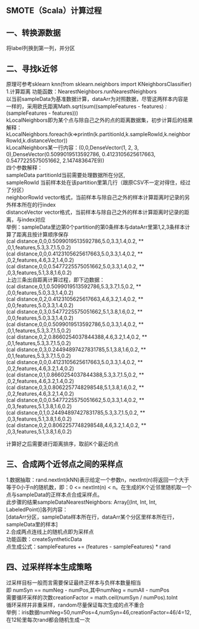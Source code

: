 ## SMOTE（Scala）计算过程

## 一、转换源数据
将label列换到第一列，并分区

## 二、寻找k近邻
原理可参考sklearn knn(from sklearn.neighbors import KNeighborsClassifier)
1.计算距离
功能函数：NearestNeighbors.runNearestNeighbors  
以当前sampleData为基准数据计算，dataArr为对照数据，尽管这两样本内容是一样的，采用欧氏距离Math.sqrt(sum((sampleFeatures - features) *:* (sampleFeatures - features)))  
kLocalNeighbors即为某个点与除自己之外的点的距离数据集，初步计算后的结果解释：  
kLocalNeighbors.foreach(k=>println(k.partitionId,k.sampleRowId,k.neighborRowId,k.distanceVector))  
kLocalNeighbors某一行内容：(0,0,DenseVector(1, 2, 3, 0),DenseVector(0.5099019513592786, 0.4123105625617663, 0.5477225575051662, 2.147483647E9))  
四个参数解释：  
sampleData partitionId当前需要处理数据所在分区,  
sampleRowId 当前样本处在该partition里第几行（跟原CSV不一定对得住，经过了分区）  
neighborRowId vector格式，当前样本与除自己之外的样本计算距离时记录的另外样本所在的行index  
distanceVector vector格式，当前样本与除自己之外的样本计算距离时记录的距离，与index对应  
举例：sampleData里边第0个partition的第0条样本与dataArr里第1,2,3条样本计算了距离且按计算顺序保存  
	(cal distance,0,0,0.5099019513592786,5.0,3.3,1.4,0.2, ** ,0,1,features,5.3,3.7,1.5,0.2)  
	(cal distance,0,0,0.4123105625617663,5.0,3.3,1.4,0.2, ** ,0,2,features,4.6,3.2,1.4,0.2)  
	(cal distance,0,0,0.5477225575051662,5.0,3.3,1.4,0.2, ** ,0,3,features,5.1,3.8,1.6,0.2)  
上边三条出自距离计算过程，即下边数据：  
(cal distance,0,1,0.5099019513592786,5.3,3.7,1.5,0.2, ** ,0,0,features,5.0,3.3,1.4,0.2)  
(cal distance,0,2,0.4123105625617663,4.6,3.2,1.4,0.2, ** ,0,0,features,5.0,3.3,1.4,0.2)  
(cal distance,0,3,0.5477225575051662,5.1,3.8,1.6,0.2, ** ,0,0,features,5.0,3.3,1.4,0.2)  
(cal distance,0,0,0.5099019513592786,5.0,3.3,1.4,0.2, ** ,0,1,features,5.3,3.7,1.5,0.2)  
(cal distance,0,2,0.8660254037844388,4.6,3.2,1.4,0.2, ** ,0,1,features,5.3,3.7,1.5,0.2)  
(cal distance,0,3,0.24494897427831785,5.1,3.8,1.6,0.2, ** ,0,1,features,5.3,3.7,1.5,0.2)  
(cal distance,0,0,0.4123105625617663,5.0,3.3,1.4,0.2, ** ,0,2,features,4.6,3.2,1.4,0.2)  
(cal distance,0,1,0.8660254037844388,5.3,3.7,1.5,0.2, ** ,0,2,features,4.6,3.2,1.4,0.2)  
(cal distance,0,3,0.8062257748298548,5.1,3.8,1.6,0.2, ** ,0,2,features,4.6,3.2,1.4,0.2)  
(cal distance,0,0,0.5477225575051662,5.0,3.3,1.4,0.2, ** ,0,3,features,5.1,3.8,1.6,0.2)  
(cal distance,0,1,0.24494897427831785,5.3,3.7,1.5,0.2, ** ,0,3,features,5.1,3.8,1.6,0.2)  
(cal distance,0,2,0.8062257748298548,4.6,3.2,1.4,0.2, ** ,0,3,features,5.1,3.8,1.6,0.2)  

计算好之后需要进行距离排序，取前K个最近的点  

## 三、合成两个近邻点之间的采样点  
1.数据抽取：rand.nextInt(kNN)表示给定一个参数n，nextInt(n)将返回一个大于等于0小于n的随机数，即：0 <= nextInt(n) < n。在生成的K个近邻里随机取一个点与sampleData的正样本点合成采样点。  
此步骤的结果sampleDataNearestNeighbors: Array[(Int, Int, Int, LabeledPoint)]各列内容：  
[dataArr分区，sampleData样本所在行，dataArr某个分区里样本所在行，sampleData里的样本]  
2.合成两点连线上的随机点即为采样点  
功能函数：createSyntheticData  
点生成公式：sampleFeatures += (features - sampleFeatures) * rand  

## 四、过采样样本生成策略  
过采样目标一般而言需要保证最终正样本与负样本数量相当  
即 numSyn == numNeg - numPos,其中numNeg = numAll - numPos  
需要循环采样的次数creationFactor = math.ceil(numSyn / numPos).toInt  
循环采样并非重采样，random尽量保证每次生成的点不重合  
举例：iris数据numNeg=50,numPos=4,numSyn=46,creationFactor=46/4=12,在12轮里每次rand都会随机生成一次  



